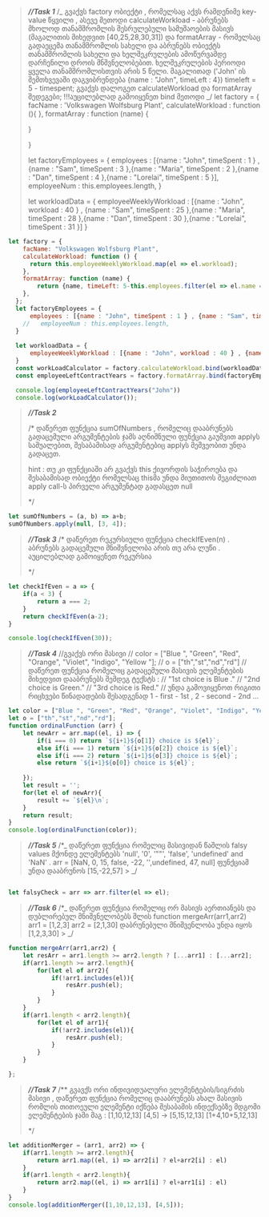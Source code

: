 > **_//Task 1_**
> /_
> გვაქვს factory ობიექტი , რომელსაც აქვს რამდენიმე key-value წყვილი ,
> ასევე მეთოდი calculateWorkload - აბრუნებს მხოლოდ თანამშრომლის შესრულებული სამუშაოების მასივს (მაგალითის მიხედვით [40,25,28,30,31])
> და formatArray - რომელსაც გადაეცემა თანამშრომლის სახელი და აბრუნებს ობიექტს თანამშრომლის სახელი და ხელშეკრულების ამოწურვამდე
> დარჩენილი დროის მნშვნელობებით. ხელშეკრულების პერიოდი ყველა თანამშრომლისთვის არის 5 წელი.
> მაგალითად ('John' ის შემთხვევაში დაგვიბრუნდება {name : "John", timeLeft : 4}) timeleft = 5 - timespent;
> გვაქვს
> დალოგეთ calculateWorkload და formatArray შედეგები;
> !!!აუცილებლად გამოიყენეთ bind მეთოდი
> _/
> let factory = {
> facName : 'Volkswagen Wolfsburg Plant',
> calculateWorkload : function (){
> },
> formatArray : function (name) {
>
> }
>
> }
>
> let factoryEmployees = {
> employees : [{name : "John", timeSpent : 1 } , {name : "Sam", timeSpent : 3 },{name : "Maria", timeSpent : 2 },{name : "Dan", timeSpent : 4 },{name : "Lorelai", timeSpent : 5 }],
> employeeNum : this.employees.length,
> }
>
> let workloadData = {
> employeeWeeklyWorkload : [{name : "John", workload : 40 } , {name : "Sam", timeSpent : 25 },{name : "Maria", timeSpent : 28 },{name : "Dan", timeSpent : 30 },{name : "Lorelai", timeSpent : 31 }]
> }

```javascript
let factory = {
    facName: "Volkswagen Wolfsburg Plant",
    calculateWorkload: function () {
      return this.employeeWeeklyWorkload.map(el => el.workload);
    },
    formatArray: function (name) {
        return {name, timeLeft: 5-this.employees.filter(el => el.name === name)[0].timeSpent}
    },
  };
  let factoryEmployees = {
      employees : [{name : "John", timeSpent : 1 } , {name : "Sam", timeSpent : 3 },{name : "Maria", timeSpent : 2 },{name : "Dan", timeSpent : 4 },{name : "Lorelai", timeSpent : 5 }],
    //   employeeNum : this.employees.length,
  }
  
  let workloadData = {
      employeeWeeklyWorkload : [{name : "John", workload : 40 } , {name : "Sam", timeSpent : 25 },{name : "Maria", timeSpent : 28 },{name : "Dan", timeSpent : 30 },{name : "Lorelai", timeSpent : 31 }]
  }
  const workLoadCalculator = factory.calculateWorkload.bind(workloadData);
  const employeeLeftContractYears = factory.formatArray.bind(factoryEmployees);

  console.log(employeeLeftContractYears("John"))
  console.log(workLoadCalculator());
```

> **_//Task 2_**
>
> /\*
> დაწერეთ ფუნქცია sumOfNumbers , რომელიც დააბრუნებს გადაცემული არგუმენტების ჯამს
> აღნიშნული ფუნქცია გაუშვით applyს საშუალებით, შესაბამისად არგუმენტებიც applyს მეშვეობით უნდა გადაცეთ.
>
> hint : თუ კი ფუნქციაში არ გვაქვს this ქივორდის საჭიროება და შესაბამისად ობიექტი რომელსაც
> thisმა უნდა მიუთითოს შეგიძლიათ apply call-ს პირველი არგუმენტად გადასცეთ null
>
> \*/

```javascript
let sumOfNumbers = (a, b) => a+b;
sumOfNumbers.apply(null, [3, 4]);
```

> **_//Task 3_**
> /\*
> დაწერეთ რეკურსიული ფუნქცია checkIfEven(n) . აბრუნებს გადაცემული მნიშვნელობა
> არის თუ არა ლუწი . აუცილებლად გამოიყენეთ რეკურსია
>
> \*/

```javascript
let checkIfEven = a => {
    if(a < 3) {
        return a === 2;
    }
    return checkIfEven(a-2);
}

console.log(checkIfEven(30));
```

> **_//Task 4_**
> //გვაქვს ორი მასივი
> // color = ["Blue ", "Green", "Red", "Orange", "Violet", "Indigo", "Yellow "];
> // o = ["th","st","nd","rd"]
> //დაწერეთ ფუნქცია რომელიც გადაცემული მასივის ელემენტების მიხედვით დააბრუნებს შემდეგ ტექსტს :
> // "1st choice is Blue ."
> // "2nd choice is Green."
> // "3rd choice is Red."
> // უნდა გამოვიყენოთ რიგითი რიცხვები წინადადების შესადგენად 1 - first - 1st , 2 - second - 2nd ...

```javascript
let color = ["Blue ", "Green", "Red", "Orange", "Violet", "Indigo", "Yellow "];
let o = ["th","st","nd","rd"];
function ordinalFunction (arr) {
    let newArr = arr.map((el, i) => {
        if(i === 0) return `${i+1}${o[1]} choice is ${el}`;
        else if(i === 1) return `${i+1}${o[2]} choice is ${el}`;
        else if(i === 2) return `${i+1}${o[3]} choice is ${el}`;
        else return `${i+1}${o[0]} choice is ${el}`;
        
    });
    let result = '';
    for(let el of newArr){
        result += `${el}\n`;
    }
    return result;
}
console.log(ordinalFunction(color));
```

> **_//Task 5_**
> /\*_
> დაწერეთ ფუნქცია რომელიც მასივიდან წაშლის falsy values მქონდე ელემენტებს 'null', '0', '""', 'false', 'undefined' and 'NaN' .
> arr = [NaN, 0, 15, false, -22, '',undefined, 47, null]
> ფუნქციამ უნდა დააბრუნოს [15,-22,57] > _/

```javascript

let falsyCheck = arr => arr.filter(el => el);

```

> **_//Task 6_**
> /\*_
> დაწერეთ ფუნქცია რომელიც ორ მასივს აერთიანებს და დუბლირებულ მნიშვნელობებს შლის
> function mergeArr(arr1,arr2)
> arr1 = [1,2,3]
> arr2 = [2,1,30]
> დაბრუნებული მნიშვენლობა უნდა იყოს [1,2,3,30] > _/

```javascript
function mergeArr(arr1,arr2) {
    let resArr = arr1.length >= arr2.length ? [...arr1] : [...arr2];
    if(arr1.length >= arr2.length){
        for(let el of arr2){
            if(!arr1.includes(el)){
                resArr.push(el);
            }
        }
    }
    if(arr1.length < arr2.length){
        for(let el of arr1){
            if(!arr2.includes(el)){
                resArr.push(el);
            }
        }
    }

};
```

> **_//Task 7_**
> /\*\*
> გვავქს ორი ინდივიდუალური ელემენტების/სიგრძის მასივი , დაწერეთ ფუნქცია რომელიც დააბრუნებს ახალ მასივის
> რომლის თითოეული ელემენტი იქნება შესაბამის ინდექსებზე მდგომი ელემენტების ჯამი
> მაგ :
> [1,10,12,13] [4,5] -> [5,15,12,13]
> [1+4,10+5,12,13]
>
> \*/

```javascript
let additionMerger = (arr1, arr2) => {
    if(arr1.length >= arr2.length){
        return arr1.map((el, i) => arr2[i] ? el+arr2[i] : el)
    }
    if(arr1.length < arr2.length){
        return arr2.map((el, i) => arr1[i] ? el+arr1[i] : el)
    }
}
console.log(additionMerger([1,10,12,13], [4,5]));
```
